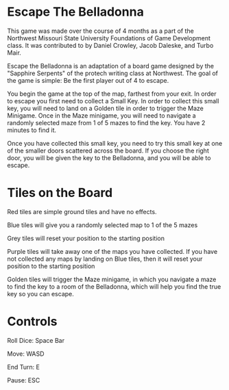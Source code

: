 # Escape The Belladonna

This game was made over the course of 4 months as a part of the Northwest Missouri State University Foundations of Game Development class. It was contributed to by Daniel Crowley, Jacob Daleske, and Turbo Mair.

Escape the Belladonna is an adaptation of a board game designed by the "Sapphire Serpents" of the protech writing class at Northwest. The goal of the game is simple: Be the first player out of 4 to escape.

You begin the game at the top of the map, farthest from your exit. In order to escape you first need to collect a Small Key. In order to collect this small key, you will need to land on a Golden tile in order to trigger the Maze Minigame. Once in the Maze minigame, you will need to navigate a randomly selected maze from 1 of 5 mazes to find the key. You have 2 minutes to find it.

Once you have collected this small key, you need to try this small key at one of the smaller doors scattered across the board. If you choose the right door, you will be given the key to the Belladonna, and you will be able to escape.



# Tiles on the Board

Red tiles are simple ground tiles and have no effects. 

Blue tiles will give you a randomly selected map to 1 of the 5 mazes

Grey tiles will reset your position to the starting position

Purple tiles will take away one of the maps you have collected. If you have not collected any maps by landing on Blue tiles, then it will reset your position to the starting position

Golden tiles will trigger the Maze minigame, in which you navigate a maze to find the key to a room of the Belladonna, which will help you find the true key so you can escape.


# Controls

Roll Dice: Space Bar

Move: WASD

End Turn: E

Pause: ESC